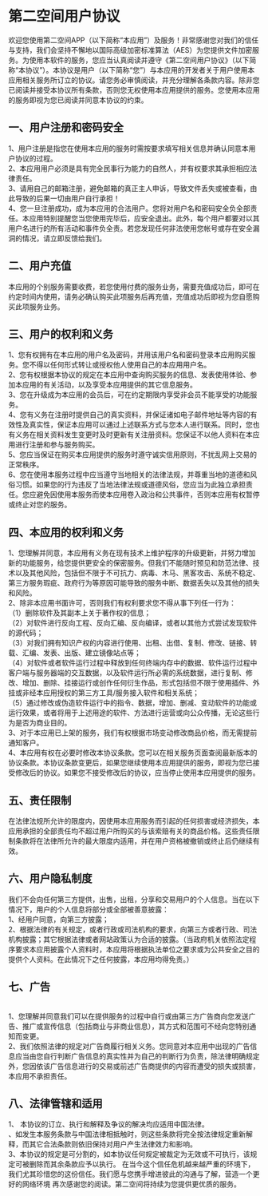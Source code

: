 # 第二空间用户协议
欢迎您使用第二空间APP（以下简称“本应用”）及服务！非常感谢您对我们的信任与支持，我们会坚持不懈地以国际高级加密标准算法（AES）为您提供文件加密服务。为使用本软件的服务，您应当认真阅读并遵守《第二空间用户协议》（以下简称“本协议”）。本协议是用户（以下简称“您”）与本应用的开发者关于用户使用本应用相关服务所订立的协议。请您务必审慎阅读，并充分理解各条款内容。除非您已阅读并接受本协议所有条款，否则您无权使用本应用提供的服务。您使用本应用的服务即视为您已阅读并同意本协议的约束。
## 一、用户注册和密码安全
1、用户注册是指您在使用本应用的服务时需按要求填写相关信息并确认同意本用户协议的过程。
</br>2、本应用用户必须是具有完全民事行为能力的自然人，并有权要求其承担相应法律责任。
</br>3、请用自己的邮箱注册，避免邮箱的真正主人申诉，导致文件丢失或被查看，由此导致的后果一切由用户自行承担！
</br>4、您一旦注册成功，成为本应用的合法用户。您将对用户名和密码安全负全部责任。本应用特别提醒您当您使用完毕后，应安全退出。此外，每个用户都要对以其用户名进行的所有活动和事件负全责。若您发现任何非法使用您帐号或存在安全漏洞的情况，请立即反馈给我们。
## 二、用户充值
本应用的个别服务需要收费，若您使用付费的服务业务，需要充值成功后，即可在约定时间内使用，请务必确认购买此项服务后再充值，充值成功后即视为您自愿购买此项服务业务。
## 三、用户的权利和义务
1、您有权拥有在本应用的用户名及密码，并用该用户名和密码登录本应用购买服务。您不得以任何形式转让或授权他人使用自己的本应用用户名。
</br>2、您有权根据本协议的规定在本应用中查询购买服务的信息、发表使用体验、参加本应用的有关活动，以及享受本应用提供的其它信息服务。
</br>3、您在升级成为本应用的会员后，可在约定期限内享受非会员不能享受的功能服务。
</br>4、您有义务在注册时提供自己的真实资料，并保证诸如电子邮件地址等内容的有效性及真实性，保证本应用可以通过上述联系方式与您本人进行联系。同时，您也有义务在相关资料发生变更时及时更新有关注册资料。您保证不以他人资料在本应用进行注册和参与服务购买。
</br>5、您应当保证在购买本应用提供的服务时遵守诚实信用原则，不扰乱网上交易的正常秩序。
</br>6、您在使用本服务过程中应当遵守当地相关的法律法规，并尊重当地的道德和风俗习惯。如果您的行为违反了当地法律法规或道德风俗，您应当为此独立承担责任。您应避免因使用本服务而使本应用卷入政治和公共事件，否则本应用有权暂停或终止对您的服务。
## 四、本应用的权利和义务
1、您理解并同意，本应用有义务在现有技术上维护程序的升级更新，并努力增加新的功能服务，给您提供更安全的保密服务。但我们不能随时预见和防范法律、技术以及其他风险，包括但不限于不可抗力、病毒、木马、黑客攻击、系统不稳定、第三方服务瑕疵、政府行为等原因可能导致的服务中断、数据丢失以及其他的损失和风险。
</br>2、除非本应用书面许可，否则我们有权利要求您不得从事下列任一行为：
</br>（1）删除软件及其副本上关于著作权的信息；
</br>（2）对软件进行反向工程、反向汇编、反向编译，或者以其他方式尝试发现软件的源代码；
</br>（3）对我们拥有知识产权的内容进行使用、出租、出借、复制、修改、链接、转载、汇编、发表、出版、建立镜像站点等；
</br>（4）对软件或者软件运行过程中释放到任何终端内存中的数据、软件运行过程中客户端与服务器端的交互数据，以及软件运行所必需的系统数据，进行复制、修改、增加、删除、挂接运行或创作任何衍生作品，形式包括但不限于使用插件、外挂或非经本应用授权的第三方工具/服务接入软件和相关系统；
</br>（5）通过修改或伪造软件运行中的指令、数据，增加、删减、变动软件的功能或运行效果，或者将用于上述用途的软件、方法进行运营或向公众传播，无论这些行为是否为商业目的。
</br>3、对于本应用已上架的服务，我们有权根据市场变动修改商品价格，而无需提前通知客户。
</br>4、本应用有权在必要时修改本协议条款。您可以在相关服务页面查阅最新版本的协议条款。本协议条款变更后，如果您继续使用本应用提供的服务，即视为您已接受修改后的协议。如果您不接受修改后的协议，应当停止使用本应用提供的服务。
## 五、责任限制
在法律法规所允许的限度内，因使用本应用服务而引起的任何损害或经济损失，本应用承担的全部责任均不超过用户所购买的与该索赔有关的商品价格。这些责任限制条款将在法律所允许的最大限度内适用，并在用户资格被撤销或终止后仍继续有效。
## 六、用户隐私制度
我们不会向任何第三方提供，出售，出租，分享和交易用户的个人信息。当在以下情况下，用户的个人信息将部分或全部被善意披露：
</br>1、经用户同意，向第三方披露；
</br>2、根据法律的有关规定，或者行政或司法机构的要求，向第三方或者行政、司法机构披露；其它根据法律或者网站政策认为合适的披露。（当政府机关依照法定程序要求本应用披露个人资料时，本应用将根据执法单位之要求或为公共安全之目的提供个人资料。在此情况下之任何披露，本应用均得免责。）
## 七、广告
</br>1、您理解并同意我们可以在提供服务的过程中自行或由第三方广告商向您发送广告、推广或宣传信息（包括商业与非商业信息），其方式和范围可不经向您特别通知而变更。
</br>2、我们依照法律的规定对广告商履行相关义务。您同意对本应用中出现的广告信息应当由您自行判断广告信息的真实性并为自己的判断行为负责，除法律明确规定外，您因依该广告信息进行的交易或前述广告商提供的内容而遭受的损失或损害，本应用不承担责任。
## 八、法律管辖和适用
1、 本协议的订立、执行和解释及争议的解决均应适用中国法律。
</br>、如发生本服务条款与中国法律相抵触时，则这些条款将完全按法律规定重新解释，而其它合法条款则依旧保持对用户产生法律效力和影响。
</br>3、本协议的规定是可分割的，如本协议任何规定被裁定为无效或不可执行，该规定可被删除而其余条款应予以执行。
在当今这个信任危机越来越严重的环境下，我们尤其珍惜您的这份信任。我们愿与您携手增进彼此的沟通与了解，营造一个更好的网络环境
再次感谢您的阅读。第二空间将持续为您提供更优质的服务。